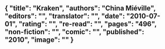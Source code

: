 {
 "title": "Kraken",
 "authors": "China Miéville",
 "editors": "",
 "translator": "",
 "date": "2010-07-01",
 "rating": "",
 "re-read": "",
 "pages": "496",
 "non-fiction": "",
 "comic": "",
 "published": "2010",
 "image": ""
}
---

